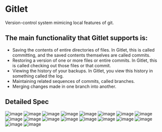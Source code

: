 # Gitlet
Version-control system mimicing local features of git.

## The main functionality that Gitlet supports is:

- Saving the contents of entire directories of files. In Gitlet, this is called committing, and the saved contents themselves are called commits.
- Restoring a version of one or more files or entire commits. In Gitlet, this is called checking out those files or that commit.
- Viewing the history of your backups. In Gitlet, you view this history in something called the log.
- Maintaining related sequences of commits, called branches.
- Merging changes made in one branch into another.

## Detailed Spec

![image](https://user-images.githubusercontent.com/66244944/150853707-dffa2b63-6983-416e-8f81-009b5e164b06.png)
![image](https://user-images.githubusercontent.com/66244944/150853732-5ac9528e-85c1-4fdc-ad29-611707f55396.png)
![image](https://user-images.githubusercontent.com/66244944/150853775-23fd1508-f584-4fba-9287-b24df0d86318.png)
![image](https://user-images.githubusercontent.com/66244944/150853823-67113e35-4f15-4db8-85cf-9bd5a4ea5049.png)
![image](https://user-images.githubusercontent.com/66244944/150853843-672193bc-7bf5-4d53-84ff-baad9b080241.png)
![image](https://user-images.githubusercontent.com/66244944/150854080-30227f71-de88-4b19-a2a2-ce06e03f2e82.png)
![image](https://user-images.githubusercontent.com/66244944/150854356-1209317f-4991-4248-aa6f-7dc14cc8924a.png)
![image](https://user-images.githubusercontent.com/66244944/150854391-bdf56475-68ae-4290-b005-120002b2144b.png)
![image](https://user-images.githubusercontent.com/66244944/150854433-ee078965-7442-4171-81f3-0f6dd7599e57.png)
![image](https://user-images.githubusercontent.com/66244944/150854507-2c71ffe0-0810-4ee9-bc98-f4f1fbfc97ff.png)
![image](https://user-images.githubusercontent.com/66244944/150854543-32dc1128-27ce-456a-9b16-a2ab0323894c.png)
![image](https://user-images.githubusercontent.com/66244944/150854571-c03de920-da42-42d5-8313-ecff12b0b900.png)
![image](https://user-images.githubusercontent.com/66244944/150854594-8aa33581-d9cf-4576-bf3a-90c16b239a44.png)
![image](https://user-images.githubusercontent.com/66244944/150854604-a0c936c2-952d-4edf-a328-6baf03b6a827.png)
![image](https://user-images.githubusercontent.com/66244944/150854643-0c4b1b55-b3b2-4c56-84d6-6a0418fc9f82.png)
![image](https://user-images.githubusercontent.com/66244944/150854672-5ed94eba-8135-49cf-ae8f-cb942d77f1f7.png)
![image](https://user-images.githubusercontent.com/66244944/150854716-1de5ec7a-5beb-4beb-8064-11b3f3b66fe8.png)
![image](https://user-images.githubusercontent.com/66244944/150854794-e90ae828-4f35-435a-b327-165241dab062.png)
